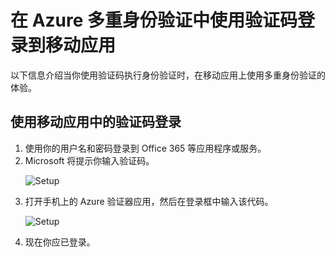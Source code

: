 
<properties 
	pageTitle="在 Azure Multi-Factor Authentication 中使用验证码登录到移动应用" 
	description="本页介绍用户如何在 Azure MFA 中使用移动应用验证码登录。" 
	services="multi-factor-authentication" 
	documentationCenter="" 
	authors="billmath" 
	manager="stevenpo" 
	editor="curtland"/>

<tags 
	ms.service="multi-factor-authentication" 
	ms.date="08/04/2016" 
	wacn.date="09/19/2016"/>

# 在 Azure 多重身份验证中使用验证码登录到移动应用


以下信息介绍当你使用验证码执行身份验证时，在移动应用上使用多重身份验证的体验。

## 使用移动应用中的验证码登录

<ol>

<li>使用你的用户名和密码登录到 Office 365 等应用程序或服务。</li>
<li>Microsoft 将提示你输入验证码。</li>


![Setup](./media/multi-factor-authentication-end-user-signin-app-verify/verify.png)

<li>打开手机上的 Azure 验证器应用，然后在登录框中输入该代码。</li>

![Setup](./media/multi-factor-authentication-end-user-signin-app-verify/phone.png)


<li>现在你应已登录。</li>


 

<!---HONumber=Mooncake_0912_2016-->
